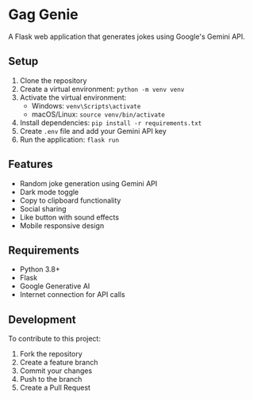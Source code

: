 # Gag Genie

A Flask web application that generates jokes using Google's Gemini API.

## Setup

1. Clone the repository
2. Create a virtual environment: `python -m venv venv`
3. Activate the virtual environment:
   - Windows: `venv\Scripts\activate`
   - macOS/Linux: `source venv/bin/activate`
4. Install dependencies: `pip install -r requirements.txt`
5. Create `.env` file and add your Gemini API key
6. Run the application: `flask run`

## Features

- Random joke generation using Gemini API
- Dark mode toggle
- Copy to clipboard functionality
- Social sharing
- Like button with sound effects
- Mobile responsive design

## Requirements

- Python 3.8+
- Flask
- Google Generative AI
- Internet connection for API calls

## Development

To contribute to this project:

1. Fork the repository
2. Create a feature branch
3. Commit your changes
4. Push to the branch
5. Create a Pull Request